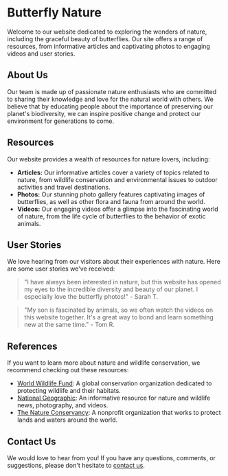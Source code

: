 <!--font:Cormorant Garamond-->

# Butterfly Nature

Welcome to our website dedicated to exploring the wonders of nature, including the graceful beauty of butterflies. Our site offers a range of resources, from informative articles and captivating photos to engaging videos and user stories.

## About Us
Our team is made up of passionate nature enthusiasts who are committed to sharing their knowledge and love for the natural world with others. We believe that by educating people about the importance of preserving our planet's biodiversity, we can inspire positive change and protect our environment for generations to come.

## Resources
Our website provides a wealth of resources for nature lovers, including:

- **Articles:** Our informative articles cover a variety of topics related to nature, from wildlife conservation and environmental issues to outdoor activities and travel destinations.
- **Photos:** Our stunning photo gallery features captivating images of butterflies, as well as other flora and fauna from around the world.
- **Videos:** Our engaging videos offer a glimpse into the fascinating world of nature, from the life cycle of butterflies to the behavior of exotic animals.

## User Stories
We love hearing from our visitors about their experiences with nature. Here are some user stories we've received:

> "I have always been interested in nature, but this website has opened my eyes to the incredible diversity and beauty of our planet. I especially love the butterfly photos!" - Sarah T.

> "My son is fascinated by animals, so we often watch the videos on this website together. It's a great way to bond and learn something new at the same time." - Tom R.

## References
If you want to learn more about nature and wildlife conservation, we recommend checking out these resources:

- [World Wildlife Fund](#): A global conservation organization dedicated to protecting wildlife and their habitats.
- [National Geographic](#): An informative resource for nature and wildlife news, photography, and videos.
- [The Nature Conservancy](#): A nonprofit organization that works to protect lands and waters around the world.

## Contact Us
We would love to hear from you! If you have any questions, comments, or suggestions, please don't hesitate to [contact us](#).

<!--

Write me content for website with wallpaper which alt text is:

"A close-up of a butterfly on a flower"

The name/title of the page should not be 1:1 copy of the alt text but rather a real content of the website which is using this wallpaper.

- Use markdown format 
- Start with heading
- Heading should be short and concise
- The content should look like a real website 
- The website should not be about the wallpaper, wallpaper is just a related background
- Heading should be contain work "wallpaper" or "background"
- Include real sections like references, contact, user stories, etc. use things relevant to the page purpose.
- Feel free to use structure like headings, bullets, numbering, blockquotes, paragraphs, horizontal lines, etc.
- You can use formatting like bold or _italic_
- You can include UTF-8 emojis
- Links should be only #hash anchors (and you can refer to the document itself)
- Do not include images


---


# Beautiful Butterfly Wallpaper for Nature Lovers

Welcome to our website dedicated to nature lovers who appreciate the beauty of butterflies. Our website offers a wide range of resources, including articles, photos, and videos about these graceful creatures. 

## About Us
Our team consists of passionate nature enthusiasts who aim to share their knowledge and love for butterflies with others. We believe that by educating people about the importance of butterflies in the ecosystem, we can help protect them and their habitats.

## Resources
Our website provides a variety of resources for butterfly enthusiasts, including:

- **Articles:** We publish articles on various topics related to butterflies, such as their life cycle, behavior, and habitat.
- **Photos:** Our photo gallery features stunning images of butterflies from around the world, including the close-up of a butterfly on a flower used as our wallpaper.
- **Videos:** We also offer educational videos about butterflies, which are perfect for both children and adults.

## User Stories
We love hearing from our visitors about their experiences with butterflies. Here are some user stories we've received:

> "I have always been fascinated by butterflies, but I never knew much about them until I found this website. The articles and photos have helped me appreciate these beautiful creatures even more." - Jane D.

> "My daughter loves butterflies, so we often watch the videos on this website together. It's a great way to spend quality time and learn something new at the same time." - Mark S.

## References
If you want to learn more about butterflies, we recommend checking out these resources:

- [Butterfly Conservation](#): A UK-based charity dedicated to conserving butterflies and moths.
- [The Butterfly Site](#): A comprehensive resource for butterfly information, including identification guides and photos.
- [National Geographic](#): An article about the importance of butterflies in the ecosystem.

## Contact Us
We would love to hear from you! If you have any questions, comments, or suggestions, please don't hesitate to [contact us](#).


---


Heading should not include word "wallpaper". The website should not be about the wallpaper itself, wallpaper is just a related background, rewrite whole content.


---


# Discover the Beauty of Butterflies with Our Nature Website

Welcome to our website dedicated to exploring the wonders of nature, including the graceful beauty of butterflies. Our site offers a range of resources, from informative articles and captivating photos to engaging videos and user stories.

## About Us
Our team is made up of passionate nature enthusiasts who are committed to sharing their knowledge and love for the natural world with others. We believe that by educating people about the importance of preserving our planet's biodiversity, we can inspire positive change and protect our environment for generations to come.

## Resources
Our website provides a wealth of resources for nature lovers, including:

- **Articles:** Our informative articles cover a variety of topics related to nature, from wildlife conservation and environmental issues to outdoor activities and travel destinations.
- **Photos:** Our stunning photo gallery features captivating images of butterflies, as well as other flora and fauna from around the world.
- **Videos:** Our engaging videos offer a glimpse into the fascinating world of nature, from the life cycle of butterflies to the behavior of exotic animals.

## User Stories
We love hearing from our visitors about their experiences with nature. Here are some user stories we've received:

> "I have always been interested in nature, but this website has opened my eyes to the incredible diversity and beauty of our planet. I especially love the butterfly photos!" - Sarah T.

> "My son is fascinated by animals, so we often watch the videos on this website together. It's a great way to bond and learn something new at the same time." - Tom R.

## References
If you want to learn more about nature and wildlife conservation, we recommend checking out these resources:

- [World Wildlife Fund](#): A global conservation organization dedicated to protecting wildlife and their habitats.
- [National Geographic](#): An informative resource for nature and wildlife news, photography, and videos.
- [The Nature Conservancy](#): A nonprofit organization that works to protect lands and waters around the world.

## Contact Us
We would love to hear from you! If you have any questions, comments, or suggestions, please don't hesitate to [contact us](#).

-->

